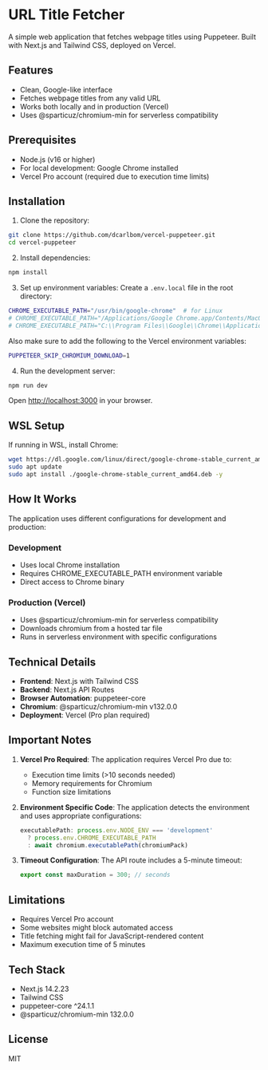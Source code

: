 # URL Title Fetcher

A simple web application that fetches webpage titles using Puppeteer. Built with Next.js and Tailwind CSS, deployed on Vercel.

## Features

- Clean, Google-like interface
- Fetches webpage titles from any valid URL
- Works both locally and in production (Vercel)
- Uses @sparticuz/chromium-min for serverless compatibility

## Prerequisites

- Node.js (v16 or higher)
- For local development: Google Chrome installed
- Vercel Pro account (required due to execution time limits)

## Installation

1. Clone the repository:

```bash
git clone https://github.com/dcarlbom/vercel-puppeteer.git
cd vercel-puppeteer
```

2. Install dependencies:

```bash
npm install
```

3. Set up environment variables:
Create a `.env.local` file in the root directory:

```bash
CHROME_EXECUTABLE_PATH="/usr/bin/google-chrome"  # for Linux
# CHROME_EXECUTABLE_PATH="/Applications/Google Chrome.app/Contents/MacOS/Google Chrome"  # for Mac
# CHROME_EXECUTABLE_PATH="C:\\Program Files\\Google\\Chrome\\Application\\chrome.exe"  # for Windows 
```

Also make sure to add the following to the Vercel environment variables:

```bash
PUPPETEER_SKIP_CHROMIUM_DOWNLOAD=1
```

4. Run the development server:

```bash
npm run dev
```

Open [http://localhost:3000](http://localhost:3000) in your browser.

## WSL Setup

If running in WSL, install Chrome:

```bash
wget https://dl.google.com/linux/direct/google-chrome-stable_current_amd64.deb
sudo apt update
sudo apt install ./google-chrome-stable_current_amd64.deb -y
```


## How It Works

The application uses different configurations for development and production:

### Development
- Uses local Chrome installation
- Requires CHROME_EXECUTABLE_PATH environment variable
- Direct access to Chrome binary

### Production (Vercel)
- Uses @sparticuz/chromium-min for serverless compatibility
- Downloads chromium from a hosted tar file
- Runs in serverless environment with specific configurations

## Technical Details

- **Frontend**: Next.js with Tailwind CSS
- **Backend**: Next.js API Routes
- **Browser Automation**: puppeteer-core
- **Chromium**: @sparticuz/chromium-min v132.0.0
- **Deployment**: Vercel (Pro plan required)

## Important Notes

1. **Vercel Pro Required**: The application requires Vercel Pro due to:
   - Execution time limits (>10 seconds needed)
   - Memory requirements for Chromium
   - Function size limitations

2. **Environment Specific Code**: The application detects the environment and uses appropriate configurations:
   ```javascript
   executablePath: process.env.NODE_ENV === 'development' 
     ? process.env.CHROME_EXECUTABLE_PATH 
     : await chromium.executablePath(chromiumPack)
   ```

3. **Timeout Configuration**: The API route includes a 5-minute timeout:
   ```javascript
   export const maxDuration = 300; // seconds
   ```

## Limitations

- Requires Vercel Pro account
- Some websites might block automated access
- Title fetching might fail for JavaScript-rendered content
- Maximum execution time of 5 minutes

## Tech Stack

- Next.js 14.2.23
- Tailwind CSS
- puppeteer-core ^24.1.1
- @sparticuz/chromium-min 132.0.0

## License

MIT
